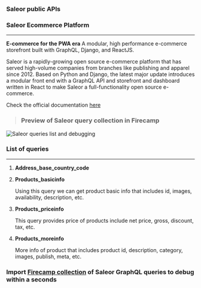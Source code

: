 ### Saleor public APIs
### **Saleor Ecommerce Platform**
---

__E-commerce for the PWA era__
A modular, high performance e-commerce storefront built with GraphQL, Django, and ReactJS.

Saleor is a rapidly-growing open source e-commerce platform that has served high-volume companies from branches like publishing and apparel since 2012. Based on Python and Django, the latest major update introduces a modular front end with a GraphQL API and storefront and dashboard written in React to make Saleor a full-functionality open source e-commerce.

Check the official documentation [here](https://demo.saleor.io/)

>### **Preview of Saleor query collection in Firecamp**

![Saleor queries list and debugging](https://raw.githubusercontent.com/shreya-gr/firecamp-public-apis-directory/master/directory/saleor/saleor_Intro_GIF.gif)

### **List of queries**
---

1. **Address_base_country_code**

2. **Products_basicinfo**

    Using this query we can get product basic info that includes id, images, availability, description, etc.
3. **Products_priceinfo**

    This query provides price of products include net price, gross, discount, tax, etc.

4. **Products_moreinfo**

    More info of product that includes product id, description, category, images, publish, meta, etc.

### Import [Firecamp collection](https://raw.githubusercontent.com/shreya-gr/firecamp-public-apis-directory/master/directory/saleor/Saleor_E_commerce_Store_firecamp.json) of Saleor GraphQL queries to debug within a seconds
